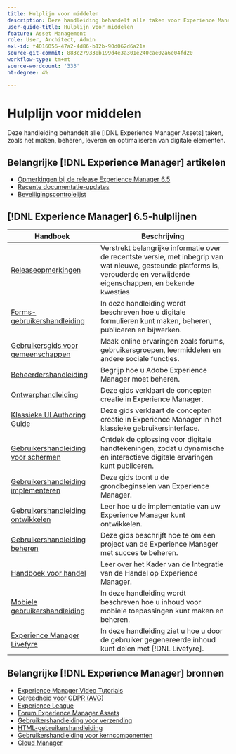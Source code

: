 ```yaml
---
title: Hulplijn voor middelen
description: Deze handleiding behandelt alle taken voor Experience Manager Assets, zoals het maken, beheren, leveren en optimaliseren van digitale elementen.
user-guide-title: Hulplijn voor middelen
feature: Asset Management
role: User, Architect, Admin
exl-id: f4016056-47a2-4d86-b12b-90d062d6a21a
source-git-commit: 883c279330b199d4e3a301e240cae02a6e04fd20
workflow-type: tm+mt
source-wordcount: '333'
ht-degree: 4%

---
```


# Hulplijn voor middelen

Deze handleiding behandelt alle [!DNL Experience Manager Assets] taken, zoals het maken, beheren, leveren en optimaliseren van digitale elementen.

## Belangrijke [!DNL Experience Manager] artikelen

* [Opmerkingen bij de release Experience Manager 6.5](/help/release-notes/home.md)
* [Recente documentatie-updates](https://experienceleague.adobe.com/docs/experience-manager-release-information/aem-release-updates/doc-updates/documentation-updates.html)
* [Beveiligingscontrolelijst](/help/sites-administering/security-checklist.md)

## [!DNL Experience Manager] 6.5-hulplijnen

| Handboek | Beschrijving |
|--- |---|
| [Releaseopmerkingen](/help/release-notes/home.md) | Verstrekt belangrijke informatie over de recentste versie, met inbegrip van wat nieuwe, gesteunde platforms is, verouderde en verwijderde eigenschappen, en bekende kwesties |
| [Forms-gebruikershandleiding](/help/forms/home.md) | In deze handleiding wordt beschreven hoe u digitale formulieren kunt maken, beheren, publiceren en bijwerken. |
| [Gebruikersgids voor gemeenschappen](/help/communities/home.md) | Maak online ervaringen zoals forums, gebruikersgroepen, leermiddelen en andere sociale functies. |
| [Beheerdershandleiding](/help/sites-administering/home.md) | Begrijp hoe u Adobe Experience Manager moet beheren. |
| [Ontwerphandleiding](/help/sites-authoring/home.md) | Deze gids verklaart de concepten creatie in Experience Manager. |
| [Klassieke UI Authoring Guide](/help/sites-classic-ui-authoring/home.md) | Deze gids verklaart de concepten creatie in Experience Manager in het klassieke gebruikersinterface. |
| [Gebruikershandleiding voor schermen](https://experienceleague.adobe.com/docs/experience-manager-screens/user-guide/aem-screens-introduction.html) | Ontdek de oplossing voor digitale handtekeningen, zodat u dynamische en interactieve digitale ervaringen kunt publiceren. |
| [Gebruikershandleiding implementeren](/help/sites-deploying/home.md) | Deze gids toont u de grondbeginselen van Experience Manager. |
| [Gebruikershandleiding ontwikkelen](/help/sites-developing/home.md) | Leer hoe u de implementatie van uw Experience Manager kunt ontwikkelen. |
| [Gebruikershandleiding beheren](/help/managing/home.md) | Deze gids beschrijft hoe te om een project van de Experience Manager met succes te beheren. |
| [Handboek voor handel](/help/commerce/home.md) | Leer over het Kader van de Integratie van de Handel op Experience Manager. |
| [Mobiele gebruikershandleiding](/help/mobile/home.md) | In deze handleiding wordt beschreven hoe u inhoud voor mobiele toepassingen kunt maken en beheren. |
| [Experience Manager Livefyre](https://experienceleague.adobe.com/docs/livefyre/using/home.html) | In deze handleiding ziet u hoe u door de gebruiker gegenereerde inhoud kunt delen met [!DNL Livefyre]. |

## Belangrijke [!DNL Experience Manager] bronnen

* [Experience Manager Video Tutorials](https://experienceleague.adobe.com/docs/experience-manager-learn/assets/overview.html)
* [Gereedheid voor GDPR (AVG)](/help/managing/data-protection-and-privacy.md)
* [Experience League](https://experienceleague.adobe.com/?mv=other#recommended/solutions/experience-manager)
* [Forum Experience Manager Assets](https://experienceleaguecommunities.adobe.com/t5/adobe-experience-manager-assets/ct-p/experience-manager-assets-community)
* [Gebruikershandleiding voor verzending](https://experienceleague.adobe.com/docs/experience-manager-dispatcher/using/dispatcher.html)
* [HTML-gebruikershandleiding](https://experienceleague.adobe.com/docs/experience-manager-htl/using/overview.html)
* [Gebruikershandleiding voor kerncomponenten](https://experienceleague.adobe.com/docs/experience-manager-core-components/using/introduction.html)
* [Cloud Manager](https://experienceleague.adobe.com/docs/experience-manager-cloud-manager/using/introduction-to-cloud-manager.html)
